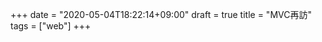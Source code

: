 +++
date = "2020-05-04T18:22:14+09:00"
draft = true
title = "MVC再訪"
tags = ["web"]
+++


<!--more-->
